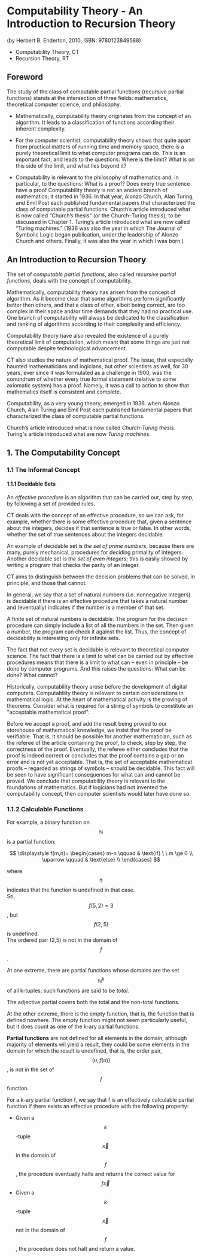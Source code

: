 # Computability Theory - An Introduction to Recursion Theory
(by Herbert B. Enderton, 2010, ISBN: 9780123849588)

- Computability Theory, CT
- Recursion Theory, RT

## Foreword

The study of the class of computable partial functions (recursive partial functions) stands at the intersection of three fields: mathematics, theoretical computer science, and philosophy.

* Mathematically, computability theory originates from the concept of an algorithm. It leads to a classification of functions according their inherent complexity.

* For the computer scientist, computability theory shows that quite apart from practical matters of running time and memory space, there is a purely theoretical limit to what computer programs can do. This is an important fact, and leads to the questions: Where is the limit? What is on this side of the limit, and what lies beyond it?

* Computability is relevant to the philosophy of mathematics and, in particular, to the questions: What is a proof? Does every true sentence have a proof Computability theory is not an ancient branch of mathematics; it started in 1936. In that year, Alonzo Church, Alan Turing, and Emil Post each published fundamental papers that characterized the class of computable partial functions. Church’s article introduced what is now called “Church’s thesis” (or the Church–Turing thesis), to be discussed in Chapter 1. Turing’s article introduced what are now called “Turing machines.” (1936 was also the year in which The Journal of Symbolic Logic began publication, under the leadership of Alonzo Church and others. Finally, it was also the year in which I was born.)


## An Introduction to Recursion Theory

The set of *computable partial functions*, also called *recursive partial functions*, deals with the concept of computability. 

Mathematically, computability theory has arisen from the concept of algorithm. As it become clear that some algorithms perform significantly better then others, and that a class of other, albeit being correct, are too complex in their space and/or time demands that they had no practical use. One branch of computability will always be dedicated to the classification and ranking of algorithms according to their complexity and efficiency.

Computability theory have also revealed the existence of a purely theoretical limit of computation, which meant that some things are just not computable despite technological advancement.

CT also studies the nature of mathematical proof. The issue, that especially haunted mathematicians and logicians, but other scientists as well, for 30 years, ever since it was formulated as a challenge in 1900, was the conundrum of whether every true formal statement (relative to some axiomatic system) has a proof. Namely, it was a call to action to show that mathematics itself is consistent and complete.

Computability, as a very young theory, emerged in 1936. when Alonzo Church, Alan Turing and Emil Post each published fundamental papers that characterized the class of computable partial functions.

Church’s article introduced what is now called *Church-Turing thesis*. Turing's article introduced what are now *Turing machines*.


## 1. The Computability Concept

### 1.1 The Informal Concept

#### 1.1.1 Decidable Sets
An *effective procedure* is an algorithm that can be carried out, step by step, by following a set of provided rules.

CT deals with the concept of an effective procedure, so we can ask, for example, whether there is some effective procedure that, given a sentence about the integers, decides if that sentence is true or false. In other words, whether the set of true sentences about the integers decidable.

An example of decidable set is *the set of prime numbers*, because there are many, purely mechanical, procedures for deciding primality of integers. Another decidable set is *the set of even integers*; this is easily showed by writing a program that checks the parity of an integer.

CT aims to distinguish between the decision problems that can be solved, in principle, and those that cannot.

In general, we say that a set of natural numbers (i.e. nonnegative integers) is decidable if there is an effective procedure that takes a natural number and (eventually) indicates if the number is a member of that set.

A finite set of natural numbers is decidable. The program for the decision procedure can simply include a list of all the numbers in the set. Then given a number, the program can check it against the list. Thus, the concept of decidability is interesting only for infinite sets.


The fact that not every set is decidable is relevant to theoretical computer science. The fact that there is a limit to what can be carried out by effective procedures means that there is a limit to what can – even in principle – be done by computer programs. And this raises the questions: What can be done? What cannot?

Historically, computability theory arose before the development of digital computers. Computability theory is relevant to certain considerations in mathematical logic. At the heart of mathematical activity is the proving of theorems. Consider what is required for a string of symbols to constitute an "acceptable mathematical proof".

Before we accept a proof, and add the result being proved to our storehouse of mathematical knowledge, we insist that the proof be verifiable. That is, it should be possible for another mathematician, such as the referee of the article containing the proof, to check, step by step, the correctness of the proof. Eventually, the referee either concludes that the proof is indeed correct or concludes that the proof contains a gap or an error and is not yet acceptable. That is, the set of acceptable mathematical proofs – regarded as strings of symbols – should be decidable. This fact will be seen to have significant consequences for what can and cannot be proved. We conclude that computability theory is relevant to the foundations of mathematics. But if logicians had not invented the computability concept, then computer scientists would later have done so.


### 1.1.2 Calculable Functions

For example, a binary function on $$\mathbb{N}$$ is a partial function:

$$
\displaystyle
f(m,n)=
\begin{cases}
m-n \qquad  & \text{if} \ \ m \ge 0  \\
\uparrow \qquad    & \text{else}   \\
\end{cases}
$$

where $$\uparrow$$ indicates that the function is undefined in that case.   
So, $$f(5,2)=3$$, but $$f(2,5)$$ is undefined.   
The ordered pair (2,5) is not in the domain of $$f$$.

At one extreme, there are partial functions whose domains are the set $$\mathbb{N}^k$$ of all k-tuples; such functions are said to be *total*.

The adjective partial covers both the total and the non-total functions.

At the other extreme, there is the empty function, that is, the function that is defined nowhere. The empty function might not seem particularly useful, but it does count as one of the k-ary partial functions.


**Partial functions** are not defined for all elements in the domain; although majority of elements wil yield a result, they could be some elements in the domain for which the result is undefined, that is, the order pair, $$(u, f(u))$$, is not in the set of $$f$$ function.

For a k-ary partial function f, we say that f is an effectively calculable partial function if there exists an effective procedure with the following property:
- Given a $$k$$-tuple $$\overrightarrow{x}$$ in the domain of $$f$$, the procedure eventually halts and returns the correct value for $$f \overrightarrow{x}$$
- Given a $$k$$-tuple $$\overrightarrow{x}$$ not in the domain of $$f$$, the procedure does not halt and return a value.
